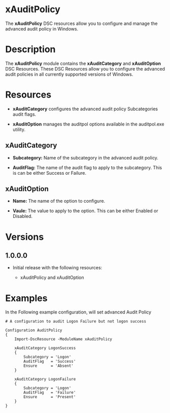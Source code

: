# xAuditPolicy

The **xAuditPolicy** DSC resources allow you to configure and manage the advanced audit policy in Windows.

# Description

The **xAuditPolicy** module contains the **xAuditCategory** and **xAuditOption** DSC Resources. These DSC Resources allow you to configure the advanced audit policies in all currently supported versions of Windows.
# Resources

* **xAuditCategory** configures the advanced audit policy Subcategories audit flags. 

* **xAuditOption** manages the auditpol options available in the auditpol.exe utility. 


## xAuditCategory
* **Subcategory:** Name of the subcategory in the advanced audit policy.

* **AuditFlag:** The name of the audit flag to apply to the subcategory. This is can be either Success or Failure.

## xAuditOption

 * **Name:** The name of the option to configure. 
 
 * **Vaule:** The value to apply to the option. This can be either Enabled or Disabled. 
 
# Versions

## 1.0.0.0
* Initial release with the following resources:

  * xAuditPolicy and xAuditOption   

# Examples

In the Following example configuration, will set advanced Audit Policy

    # A configuration to audit Logon Failure but not logon success

    Configuration AuditPolicy
    {
        Import-DscResource -ModuleName xAuditPolicy

        xAuditCategory LogonSuccess
        {
            Subcategory = 'Logon'
            AuditFlag   = 'Success'
            Ensure      = 'Absent' 
        } 

        xAuditCategory LogonFailure
        {
            Subcategory = 'Logon'
            AuditFlag   = 'Failure'
            Ensure      = 'Present' 
        } 
    }
